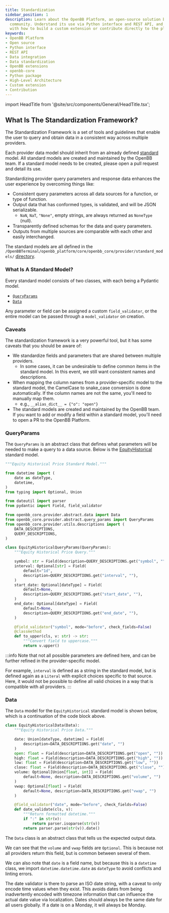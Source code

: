 ```yaml
---
title: Standardization
sidebar_position: 1
description: Learn about the OpenBB Platform, an open-source solution built by the
  community. Understand its use via Python interface and REST API, and acquaint yourself
  with how to build a custom extension or contribute directly to the platform
keywords:
- OpenBB Platform
- Open source
- Python interface
- REST API
- Data integration
- Data standardization
- OpenBB extensions
- openbb-core
- Python package
- High-Level Architecture
- Custom extension
- Contribution
---
```


import HeadTitle from '@site/src/components/General/HeadTitle.tsx';

<HeadTitle title="Standardization - Development | OpenBB Platform Docs" />

## What Is The Standardization Framework?

The Standardization Framework is a set of tools and guidelines that enable the user to query and obtain data in a consistent way across multiple providers.

Each provider data model should inherit from an already defined [standard](/platform/data_models) model. All standard models are created and maintained by the OpenBB team. If a standard model needs to be created, please open a pull request and detail its use.

Standardizing provider query parameters and response data enhances the user experience by overcoming things like:

- Consistent query parameters across all data sources for a function, or type of function.
- Output data that has conformed types, is validated, and will be JSON serializable.
  - `NaN`, `NaT`, `"None"`, empty strings, are always returned as `NoneType` (null).
- Transparently defined schemas for the data and query parameters.
- Outputs from multiple sources are comparable with each other and easily interchanged.

The standard models are all defined in the `/OpenBBTerminal/openbb_platform/core/openbb_core/provider/standard_models/` [directory](https://github.com/OpenBB-finance/OpenBBTerminal/tree/main/openbb_platform/core/openbb_core/provider/standard_models).

### What Is A Standard Model?

Every standard model consists of two classes, with each being a Pydantic model.

- [`QueryParams`](https://raw.githubusercontent.com/OpenBB-finance/OpenBBTerminal/main/openbb_platform/core/openbb_core/provider/abstract/query_params.py)
- [`Data`](https://raw.githubusercontent.com/OpenBB-finance/OpenBBTerminal/main/openbb_platform/core/openbb_core/provider/abstract/data.py)

Any parameter or field can be assigned a custom `field_validator`, or the entire model can be passed through a `model_validator` on creation.

### Caveats

The standardization framework is a very powerful tool, but it has some caveats that you should be aware of:

- We standardize fields and parameters that are shared between multiple providers.
  - In some cases, it can be undesirable to define common items in the standard model. In this event, we still want consistent names and descriptions.
- When mapping the column names from a provider-specific model to the standard model, the CamelCase to snake_case conversion is done automatically. If the column names are not the same, you'll need to manually map them.
  - e.g., `__alias_dict__ = {"o": "open"}`
- The standard models are created and maintained by the OpenBB team. If you want to add or modify a field within a standard model, you'll need to open a PR to the OpenBB Platform.


### QueryParams

The `QueryParams` is an abstract class that defines what parameters will be needed to make a query to a data source. Below is the [EquityHistorical](data_models/EquityHistorical) standard model.

```python
"""Equity Historical Price Standard Model."""

from datetime import (
    date as dateType,
    datetime,
)
from typing import Optional, Union

from dateutil import parser
from pydantic import Field, field_validator

from openbb_core.provider.abstract.data import Data
from openbb_core.provider.abstract.query_params import QueryParams
from openbb_core.provider.utils.descriptions import (
    DATA_DESCRIPTIONS,
    QUERY_DESCRIPTIONS,
)

class EquityHistoricalQueryParams(QueryParams):
    """Equity Historical Price Query."""

    symbol: str = Field(description=QUERY_DESCRIPTIONS.get("symbol", ""))
    interval: Optional[str] = Field(
        default="1d",
        description=QUERY_DESCRIPTIONS.get("interval", ""),
    )
    start_date: Optional[dateType] = Field(
        default=None,
        description=QUERY_DESCRIPTIONS.get("start_date", ""),
    )
    end_date: Optional[dateType] = Field(
        default=None,
        description=QUERY_DESCRIPTIONS.get("end_date", ""),
    )

    @field_validator("symbol", mode="before", check_fields=False)
    @classmethod
    def to_upper(cls, v: str) -> str:
        """Convert field to uppercase."""
        return v.upper()
```

:::info
Note that not all possible parameters are defined here, and can be further refined in the provider-specific model.

For example, `interval` is defined as a string in the standard model, but is defined again as a `Literal` with explicit choices specific to that source. Here, it would not be possible to define all valid choices in a way that is compatible with all providers.
:::

### Data

The `Data` model for the `EquityHistorical` standard model is shown below, which is a continuation of the code block above.

```python
class EquityHistoricalData(Data):
    """Equity Historical Price Data."""

    date: Union[dateType, datetime] = Field(
        description=DATA_DESCRIPTIONS.get("date", "")
    )
    open: float = Field(description=DATA_DESCRIPTIONS.get("open", ""))
    high: float = Field(description=DATA_DESCRIPTIONS.get("high", ""))
    low: float = Field(description=DATA_DESCRIPTIONS.get("low", ""))
    close: float = Field(description=DATA_DESCRIPTIONS.get("close", ""))
    volume: Optional[Union[float, int]] = Field(
        default=None, description=DATA_DESCRIPTIONS.get("volume", "")
    )
    vwap: Optional[float] = Field(
        default=None, description=DATA_DESCRIPTIONS.get("vwap", "")
    )

    @field_validator("date", mode="before", check_fields=False)
    def date_validate(cls, v):
        """Return formatted datetime."""
        if ":" in str(v):
            return parser.isoparse(str(v))
        return parser.parse(str(v)).date()
```

The `Data` class is an abstract class that tells us the expected output data.

We can see that the `volume` and `vwap` fields are `Optional`. This is because not all providers return this field, but is common between several of them.

We can also note that `date` is a field name, but because this is a `datetime` class, we import `datetime.datetime.date` as `dateType` to avoid conflicts and linting errors.

The date validator is there to parse an ISO date string, with a caveat to only encode time values when they exist. This avoids dates from being inadvertently encoded with timezone information that can influence the actual date value via localization. Dates should always be the same date for all users globally. If a date is on a Monday, it will always be Monday.
